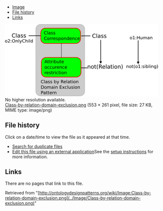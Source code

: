 * [Image](../Image/Class-by-relation-domain-exclusion.png#file)
* [File history](../Image/Class-by-relation-domain-exclusion.png#filehistory)
* [Links](../Image/Class-by-relation-domain-exclusion.png#filelinks)

[![Image:Class-by-relation-domain-exclusion.png](../images/e/e2/Class-by-relation-domain-exclusion.png)](../images/e/e2/Class-by-relation-domain-exclusion.png)  
No higher resolution available.  
[Class-by-relation-domain-exclusion.png](../images/e/e2/Class-by-relation-domain-exclusion.png)‎ (553 × 261 pixel, file size: 27 KB, MIME type: image/png)

## File history

Click on a date/time to view the file as it appeared at that time.



  
* [Search for duplicate files](http://ontologydesignpatterns.org/wiki/Special:FileDuplicateSearch/Class-by-relation-domain-exclusion.png "Special:FileDuplicateSearch/Class-by-relation-domain-exclusion.png")
* [Edit this file using an external application](http://ontologydesignpatterns.org/wiki/index.php?title=Image:Class-by-relation-domain-exclusion.png&action=edit&externaledit=true&mode=file "Image:Class-by-relation-domain-exclusion.png")See the [setup instructions](http://www.mediawiki.org/wiki/Manual:External_editors "http://www.mediawiki.org/wiki/Manual:External_editors") for more information.

## Links



There are no pages that link to this file.




Retrieved from "[http://ontologydesignpatterns.org/wiki/Image:Class-by-relation-domain-exclusion.png](../Image/Class-by-relation-domain-exclusion.png)"